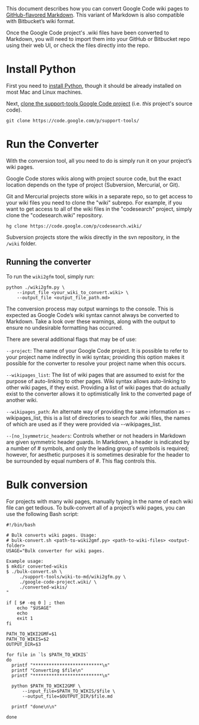 This document describes how you can convert Google Code wiki pages to [GitHub-flavored Markdown](https://help.github.com/articles/github-flavored-markdown/). This variant of Markdown is also compatible with Bitbucket’s wiki format.

Once the Google Code project's .wiki files have been converted to Markdown, you will need to import them into your GitHub or Bitbucket repo using their web UI, or check the files directly into the repo.

# Install Python #
First you need to [install Python](https://www.python.org/downloads/), though it should be already installed on most Mac and Linux machines.

Next, [clone the support-tools Google Code project](https://code.google.com/p/support-tools/source/checkout) (i.e. _this_ project's source code).

```
git clone https://code.google.com/p/support-tools/
```

# Run the Converter #
With the conversion tool, all you need to do is simply run it on your project’s wiki pages.

Google Code stores wikis along with project source code, but the exact location depends on the type of project (Subversion, Mercurial, or Git).

Git and Mercurial projects store wikis in a separate repo, so to get access to your wiki files you need to clone the "wiki" subrepo. For example, if you want to get access to all of the wiki files in the "codesearch" project, simply clone the "codesearch.wiki" repository.

```
hg clone https://code.google.com/p/codesearch.wiki/ 
```

Subversion projects store the wikis directly in the svn repository, in the `/wiki` folder.

## Running the converter ##

To run the `wiki2gfm` tool, simply run:

```
python ./wiki2gfm.py \
    --input_file <your_wiki_to_convert.wiki> \
    --output_file <output_file_path.md>
```

The conversion process may output warnings to the console. This is expected as Google Code’s wiki syntax cannot always be converted to Markdown. Take a look over these warnings, along with the output to ensure no undesirable formatting has occurred.

There are several additional flags that may be of use:

`--project`: The name of your Google Code project. It is possible to refer to your project name indirectly in wiki syntax; providing this option makes it possible for the converter to resolve your project name when this occurs.

`--wikipages_list`: The list of wiki pages that are assumed to exist for the purpose of auto-linking to other pages. Wiki syntax allows auto-linking to other wiki pages, if they exist. Providing a list of wiki pages that do actually exist to the converter allows it to optimistically link to the converted page of another wiki.

`--wikipages_path`: An alternate way of providing the same information as --wikipages\_list, this is a list of directories to search for .wiki files, the names of which are used as if they were provided via --wikipages\_list.

`--[no_]symmetric_headers`: Controls whether or not headers in Markdown are given symmetric header guards. In Markdown, a header is indicated by a number of # symbols, and only the leading group of symbols is required; however, for aesthetic purposes it is sometimes desirable for the header to be surrounded by equal numbers of #. This flag controls this.

# Bulk conversion #
For projects with many wiki pages, manually typing in the name of each wiki file can get tedious. To bulk-convert all of a project’s wiki pages, you can use the following Bash script:

```
#!/bin/bash

# Bulk converts wiki pages. Usage:
# bulk-convert.sh <path-to-wiki2gmf.py> <path-to-wiki-files> <output-folder>
USAGE="Bulk converter for wiki pages.

Example usage:
$ mkdir converted-wikis
$ ./bulk-convert.sh \ 
     ./support-tools/wiki-to-md/wiki2gfm.py \ 
     ./google-code-project.wiki/ \ 
     ./converted-wikis/
"

if [ $# -eq 0 ] ; then
    echo "$USAGE"
    echo 
    exit 1
fi

PATH_TO_WIKI2GMF=$1
PATH_TO_WIKIS=$2
OUTPUT_DIR=$3

for file in `ls $PATH_TO_WIKIS`
do
  printf "**************************\n"
  printf "Converting $file\n"
  printf "**************************\n"

  python $PATH_TO_WIKI2GMF \
      --input_file=$PATH_TO_WIKIS/$file \
      --output_file=$OUTPUT_DIR/$file.md

  printf "done\n\n"

done
```
